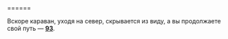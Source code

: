 ======

Вскоре караван, уходя на север, скрывается из виду, а вы продолжаете свой путь — [**93**](#n_93).

